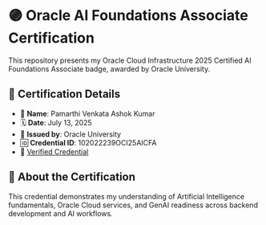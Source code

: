 # 🟣 Oracle AI Foundations Associate Certification

This repository presents my Oracle Cloud Infrastructure 2025 Certified AI Foundations Associate badge, awarded by Oracle University.

## 📜 Certification Details

- 👤 **Name**: Pamarthi Venkata Ashok Kumar  
- 🗓️ **Date**: July 13, 2025  
- 🏢 **Issued by**: Oracle University  
- 🆔 **Credential ID**: 102022239OCI25AICFA  
- 🔗 [Verified Credential](https://drive.google.com/file/d/11-6akUJesGEeE9w5l9i_Wt2zHOxU3T-Z/view?usp=sharing)

## 🧠 About the Certification

This credential demonstrates my understanding of Artificial Intelligence fundamentals, Oracle Cloud services, and GenAI readiness across backend development and AI workflows.
